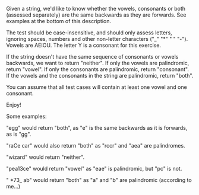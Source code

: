 Given a string, we'd like to know whether the vowels, consonants or both (assessed separately) are the same backwards as they are forwards. See examples at the bottom of this description.

The test should be case-insensitive, and should only assess letters, ignoring spaces, numbers and other non-letter characters ("_" "*" " " "-"). Vowels are AEIOU. The letter Y is a consonant for this exercise.

If the string doesn't have the same sequence of consonants or vowels backwards, we want to return "neither". If only the vowels are palindromic, return "vowel". If only the consonants are palindromic, return "consonant". If the vowels and the consonants in the string are palindromic, return "both".

You can assume that all test cases will contain at least one vowel and one consonant.

Enjoy!

Some examples:

"egg" would return "both", as "e" is the same backwards as it is forwards, as is "gg".

"raCe car" would also return "both" as "rccr" and "aea" are palindromes.

"wizard" would return "neither".

"pea13ce" would return "vowel" as "eae" is palindromic, but "pc" is not.

" *73_ ab" would return "both" as "a" and "b" are palindromic (according to me...)